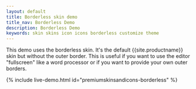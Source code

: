 ```yaml
---
layout: default
title: Borderless skin demo
title_nav: Borderless Demo
description: Borderless Demo
keywords: skin skins icon icons borderless customize theme
---
```


This demo uses the borderless skin. It's the default {{site.productname}} skin but without the outer border. This is useful if you want to use the editor "fullscreen" like a word processor or if you want to provide your own outer borders.

{% include live-demo.html id="premiumskinsandicons-borderless" %}
